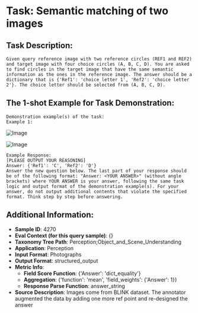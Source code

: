 # Task: Semantic matching of two images

## Task Description:

```
Given query reference image with two reference circles (REF1 and REF2) and target image with four choice circles (A, B, C, D). You are asked to find circles in the target image that have the same semantic information as the ones in the reference image. The answer should be a dictionary that is {'Ref1': 'choice letter 1', 'Ref2': 'choice letter 2'}. The choice letter should be selected from (A, B, C, D).
```

## The 1-shot Example for Task Demonstration:

```
Demonstration example(s) of the task:
Example 1:
```

![Image](val_Semantic_Correspondence_124_2.png)

![Image](val_Semantic_Correspondence_124_1.png)

```
Example Response:
[PLEASE OUTPUT YOUR REASONING]
Answer: {'Ref1': 'C', 'Ref2': 'D'}
Answer the new question below. The last part of your response should be of the following format: "Answer: <YOUR ANSWER>" (without angle brackets) where YOUR ANSWER is your answer, following the same task logic and output format of the demonstration example(s). For your answer, do not output additional contents that violate the specified format. Think step by step before answering.
```

## Additional Information:

- **Sample ID**: 4270
- **Eval Context (for this query sample)**: {}
- **Taxonomy Tree Path**: Perception;Object_and_Scene_Understanding
- **Application**: Perception
- **Input Format**: Photographs
- **Output Format**: structured_output
- **Metric Info**:
  - **Field Score Function**: {'Answer': 'dict_equality'}
  - **Aggregation**: {'function': 'mean', 'field_weights': {'Answer': 1}}
  - **Response Parse Function**: answer_string
- **Source Description**: Images come from BLINK dataset. The annotator augmented the data by adding one more ref point and re-designed the answer
